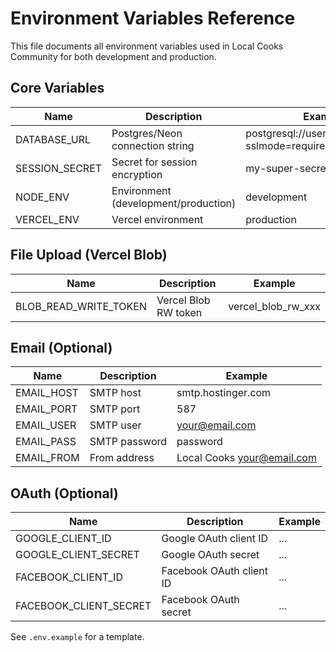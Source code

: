 # Environment Variables Reference

This file documents all environment variables used in Local Cooks Community for both development and production.

## Core Variables
| Name | Description | Example |
|------|-------------|---------|
| DATABASE_URL | Postgres/Neon connection string | postgresql://user:pass@host/db?sslmode=require |
| SESSION_SECRET | Secret for session encryption | my-super-secret-key |
| NODE_ENV | Environment (development/production) | development |
| VERCEL_ENV | Vercel environment | production |

## File Upload (Vercel Blob)
| Name | Description | Example |
|------|-------------|---------|
| BLOB_READ_WRITE_TOKEN | Vercel Blob RW token | vercel_blob_rw_xxx |

## Email (Optional)
| Name | Description | Example |
|------|-------------|---------|
| EMAIL_HOST | SMTP host | smtp.hostinger.com |
| EMAIL_PORT | SMTP port | 587 |
| EMAIL_USER | SMTP user | your@email.com |
| EMAIL_PASS | SMTP password | password |
| EMAIL_FROM | From address | Local Cooks <your@email.com> |

## OAuth (Optional)
| Name | Description | Example |
|------|-------------|---------|
| GOOGLE_CLIENT_ID | Google OAuth client ID | ... |
| GOOGLE_CLIENT_SECRET | Google OAuth secret | ... |
| FACEBOOK_CLIENT_ID | Facebook OAuth client ID | ... |
| FACEBOOK_CLIENT_SECRET | Facebook OAuth secret | ... |

See `.env.example` for a template. 